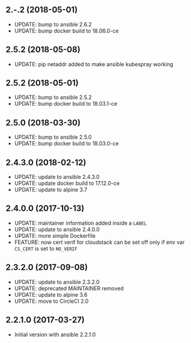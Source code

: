 
## 2.-.2 (2018-05-01)
- UPDATE: bump to ansible 2.6.2
- UPDATE: bump docker build to 18.06.0-ce

## 2.5.2 (2018-05-08)
- UPDATE: pip netaddr added to make ansible kubespray working

## 2.5.2 (2018-05-01)
- UPDATE: bump to ansible 2.5.2
- UPDATE: bump docker build to 18.03.1-ce

## 2.5.0 (2018-03-30)
- UPDATE: bump to ansible 2.5.0
- UPDATE: bump docker build to 18.03.0-ce

## 2.4.3.0 (2018-02-12)
- UPDATE: update to ansible 2.4.3.0
- UPDATE: update docker build to 17.12.0-ce
- UPDATE: update to alpine 3.7

## 2.4.0.0 (2017-10-13)
- UPDATE: maintainer information added inside a `LABEL`
- UPDATE: update to ansible 2.4.0.0
- UPDATE: more simple Dockerfile
- FEATURE: now cert verif for cloudstack can be set off only if env var `CS_CERT` is set to `NO_VERIF`

## 2.3.2.0 (2017-09-08)
- UPDATE: update to ansible 2.3.2.0
- UPDATE: deprecated MAINTAINER removed
- UPDATE: update to alpine 3.6
- UPDATE: move to CircleCI 2.0

## 2.2.1.0 (2017-03-27)
- Initial version with ansible 2.2.1.0
